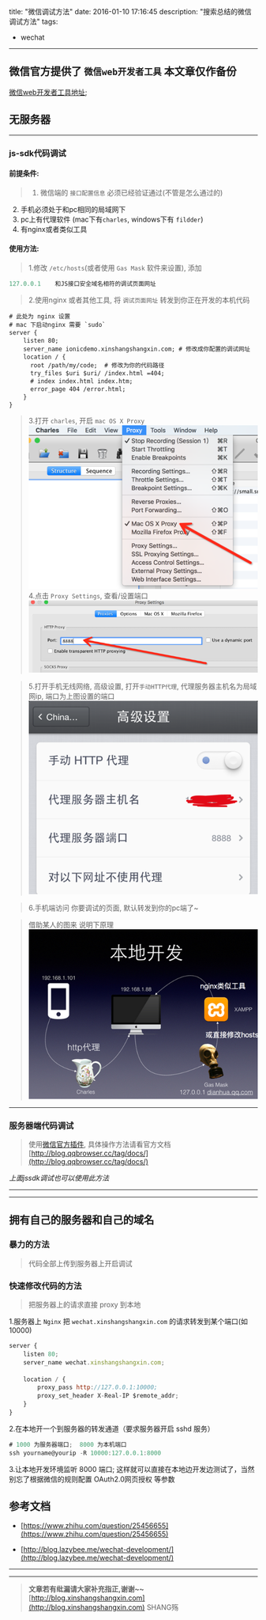 title: "微信调试方法"
date: 2016-01-10 17:16:45
description: "搜索总结的微信调试方法"
tags: 
- wechat
----------


## 微信官方提供了 `微信web开发者工具` 本文章仅作备份
[微信web开发者工具地址](http://mp.weixin.qq.com/wiki/10/e5f772f4521da17fa0d7304f68b97d7e.html); 

## 无服务器

----------


### js-sdk代码调试

#### 前提条件:

> 1. 微信端的 `接口配置信息` 必须已经验证通过(不管是怎么通过的) 
2. 手机必须处于和pc相同的局域网下
3. pc上有代理软件 (mac下有`charles`, windows下有 `fildder`)
4. 有nginx或者类似工具


#### 使用方法:
> 1.修改 `/etc/hosts`(或者使用 `Gas Mask` 软件来设置), 添加 
```js
127.0.0.1    和JS接口安全域名相符的调试页面网址
```

> 2.使用nginx 或者其他工具, 将 `调试页面网址` 转发到你正在开发的本机代码

```plain
# 此处为 nginx 设置
# mac 下启动nginx 需要 `sudo`
server {
    listen 80;
    server_name ionicdemo.xinshangshangxin.com; # 修改成你配置的调试网址
    location / {
      root /path/my/code;  # 修改为你的代码路径
      try_files $uri $uri/ /index.html =404;
      # index index.html index.htm;
      error_page 404 /error.html;
    }
}
```

> 3.打开 `charles`, 开启 `mac OS X Proxy`
![开启 mac OS X Proxy](/img/wechat/01.png)
> 4.点击 `Proxy Settings`, 查看/设置端口 
![](/img/wechat/02.png)

> 5.打开手机无线网络, 高级设置, 打开`手动HTTP代理`,
代理服务器主机名为局域网ip, 端口为上图设置的端口
 ![](/img/wechat/03.png)

> 6.手机端访问 你要调试的页面, 默认转发到你的pc端了~

> 借助某人的图来 说明下原理
![](/img/wechat/04.png)

----------


### 服务器端代码调试
> 使用[微信官方插件](http://blog.qqbrowser.cc/), 具体操作方法请看官方文档[http://blog.qqbrowser.cc/tag/docs/](http://blog.qqbrowser.cc/tag/docs/)

*上面jssdk调试也可以使用此方法*

----------

----------


## 拥有自己的服务器和自己的域名

### 暴力的方法
>  代码全部上传到服务器上开启调试

### 快速修改代码的方法
> 把服务器上的请求直接 proxy 到本地


1.服务器上 `Nginx` 把 `wechat.xinshangshangxin.com` 的请求转发到某个端口(如 10000)

```js
server {
    listen 80;
    server_name wechat.xinshangshangxin.com;

    location / {
        proxy_pass http://127.0.0.1:10000;
        proxy_set_header X-Real-IP $remote_addr;
    }
}
```

2.在本地开一个到服务器的转发通道（要求服务器开启 sshd 服务）

```js
# 1000 为服务器端口;  8000 为本机端口
ssh yourname@yourip -R 10000:127.0.0.1:8000
```

3.让本地开发环境监听 8000 端口; 这样就可以直接在本地边开发边测试了，当然别忘了根据微信的规则配置 OAuth2.0网页授权 等参数


## 参考文档

- [https://www.zhihu.com/question/25456655](https://www.zhihu.com/question/25456655)

- [http://blog.lazybee.me/wechat-development/](http://blog.lazybee.me/wechat-development/)
-----------------------

-----------------------


> **文章若有纰漏请大家补充指正,谢谢~~**
> [http://blog.xinshangshangxin.com](http://blog.xinshangshangxin.com) SHANG殇






